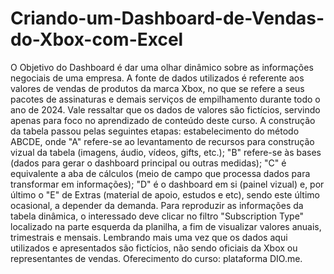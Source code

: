 # Criando-um-Dashboard-de-Vendas-do-Xbox-com-Excel
O Objetivo do Dashboard é dar uma olhar dinâmico sobre as informações negociais de uma empresa. A fonte de dados utilizados é referente aos valores de vendas de produtos da marca Xbox, no que se refere a seus pacotes de assinaturas e demais serviços de empilhamento durante todo o ano de 2024. Vale ressaltar que os dados de valores são fictícios, servindo apenas para foco no aprendizado de conteúdo deste curso. 
A construção da tabela passou pelas seguintes etapas: estabelecimento do método ABCDE, onde "A" refere-se ao levantamento de recursos para construção vizual da tabela (imagens, áudio, vídeos, gifts, etc.); "B" refere-se às bases (dados para gerar o dashboard principal ou outras medidas); "C" é equivalente a aba de cálculos (meio de campo que processa dados para transformar em informações); "D" é o dashboard em si (painel vizual) e, por último o "E" de Extras (material de apoio, estudos e etc), sendo este último ocasional, a depender da demanda. 
Para reproduzir as informações da tabela dinâmica, o interessado deve clicar no filtro "Subscription Type" localizado na parte esquerda da planilha, a fim de visualizar valores anuais, trimestrais e mensais.
Lembrando mais uma vez que os dados aqui utilizados e apresentados são fictícios, não sendo oficiais da Xbox ou representantes de vendas.
Oferecimento do curso: plataforma DIO.me.
